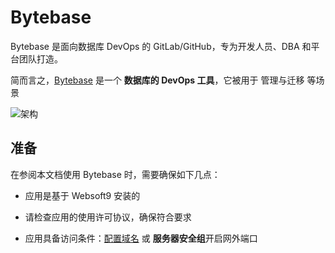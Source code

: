 # Bytebase

Bytebase 是面向数据库 DevOps 的 GitLab/GitHub，专为开发人员、DBA 和平台团队打造。

简而言之，[Bytebase](https://www.bytebase.com/) 是一个 **数据库的 DevOps 工具**，它被用于 管理与迁移  等场景


![架构](https://libs.websoft9.com/Websoft9/DocsPicture/zh/bytebase/bytebase-arch-websoft9.webp)


## 准备

在参阅本文档使用 Bytebase 时，需要确保如下几点：

- 应用是基于 Websoft9 安装的

- 请检查应用的使用许可协议，确保符合要求

- 应用具备访问条件：[配置域名](./guide/appsetdomain) 或 **服务器安全组**开启网外端口